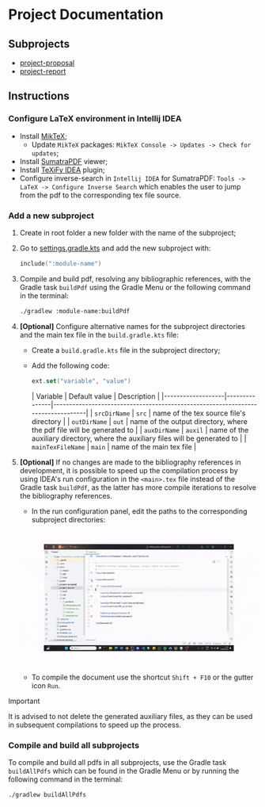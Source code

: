 # Project Documentation

## Subprojects

- [project-proposal](project-proposal)
- [project-report](project-report)

## Instructions

### Configure LaTeX environment in Intellij IDEA

- Install [MikTeX](https://miktex.org/download);
    - Update `MikTeX` packages: `MikTeX Console -> Updates -> Check for updates`;
- Install [SumatraPDF](https://www.sumatrapdfreader.org/download-free-pdf-viewer) viewer;
- Install [TeXiFy IDEA](https://plugins.jetbrains.com/plugin/9473-texify-idea) plugin;
- Configure inverse-search in `Intellij IDEA` for SumatraPDF: `Tools -> LaTeX -> Configure Inverse Search` which enables
  the user to jump from the pdf to the corresponding tex file source.

### Add a new subproject

1. Create in root folder a new folder with the name of the subproject;
2. Go to [settings.gradle.kts](settings.gradle.kts) and add the new subproject with:
    ```kotlin
    include(":module-name")
    ```
3. Compile and build pdf, resolving any bibliographic references, with the Gradle task `buildPdf` using the Gradle Menu
   or the following command in the terminal:
    ```bash
    ./gradlew :module-name:buildPdf
    ```

4. **[Optional]** Configure alternative names for the subproject directories and the main tex file in
   the `build.gradle.kts` file:
    - Create a `build.gradle.kts` file in the subproject directory;
    - Add the following code:

       ```kotlin
       ext.set("variable", "value")
       ```
      | Variable          | Default value | Description                                                                     |
            |-------------------|---------------|---------------------------------------------------------------------------------|
      | `srcDirName`      | `src`         | name of the tex source file's directory                                         |
      | `outDirName`      | `out`         | name of the output directory, where the pdf file will be generated to           |
      | `auxDirName`      | `auxil`       | name of the auxiliary directory, where the auxiliary files will be generated to |
      | `mainTexFileName` | `main`        | name of the main tex file                                                       |

5. **[Optional]** If no changes are made to the bibliography references in development, it is possible to speed up the
   compilation process by using IDEA's run configuration in the `<main>.tex` file instead of the Gradle task `buildPdf`,
   as the latter has more compile iterations to resolve the bibliography references.
    - In the run configuration panel, edit the paths to the corresponding subproject directories:

   ![Run Configuration](docs/gifs/idea-main-tex-configuration.gif)
   
    - To compile the document use the shortcut `Shift + F10` or the gutter icon `Run`.

> [!IMPORTANT]
> It is advised to not delete the generated auxiliary files, as they can be used in subsequent compilations to speed up
> the process.

### Compile and build all subprojects

To compile and build all pdfs in all subprojects, use the Gradle task `buildAllPdfs` which can be found in the Gradle
Menu or by running the following command in the terminal:

```bash
./gradlew buildAllPdfs
```
